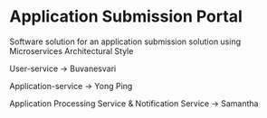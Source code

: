 # Application Submission Portal

Software solution for an application submission solution using Microservices Architectural Style

User-service -> Buvanesvari

Application-service -> Yong Ping

Application Processing Service & Notification Service -> Samantha
